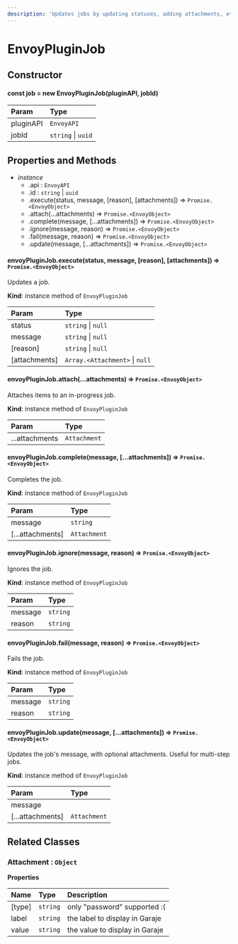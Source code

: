 ```yaml
---
description: 'Updates jobs by updating statuses, adding attachments, etc.'
---
```


# EnvoyPluginJob

## Constructor

#### const job = new EnvoyPluginJob\(pluginAPI, jobId\)

| Param | Type |
| :--- | :--- |
| pluginAPI | `EnvoyAPI` |
| jobId | `string` \| `uuid` |

## Properties and Methods

* _instance_
  * .api : `EnvoyAPI`
  * .id : `string` \| `uuid`
  * .execute\(status, message, \[reason\], \[attachments\]\) ⇒ `Promise.<EnvoyObject>`
  * .attach\(...attachments\) ⇒ `Promise.<EnvoyObject>`
  * .complete\(message, \[...attachments\]\) ⇒ `Promise.<EnvoyObject>`
  * .ignore\(message, reason\) ⇒ `Promise.<EnvoyObject>`
  * .fail\(message, reason\) ⇒ `Promise.<EnvoyObject>`
  * .update\(message, \[...attachments\]\) ⇒ `Promise.<EnvoyObject>` 

#### envoyPluginJob.execute\(status, message, \[reason\], \[attachments\]\) ⇒ `Promise.<EnvoyObject>`

Updates a job.

**Kind**: instance method of `EnvoyPluginJob`

| Param | Type |
| :--- | :--- |
| status | `string` \| `null` |
| message | `string` \| `null` |
| \[reason\] | `string` \| `null` |
| \[attachments\] | `Array.<Attachment>` \| `null` |

#### envoyPluginJob.attach\(...attachments\) ⇒ `Promise.<EnvoyObject>`

Attaches items to an in-progress job.

**Kind**: instance method of `EnvoyPluginJob`

| Param | Type |
| :--- | :--- |
| ...attachments | `Attachment` |

#### envoyPluginJob.complete\(message, \[...attachments\]\) ⇒ `Promise.<EnvoyObject>`

Completes the job.

**Kind**: instance method of `EnvoyPluginJob`

| Param | Type |
| :--- | :--- |
| message | `string` |
| \[...attachments\] | `Attachment` |

#### envoyPluginJob.ignore\(message, reason\) ⇒ `Promise.<EnvoyObject>`

Ignores the job.

**Kind**: instance method of `EnvoyPluginJob`

| Param | Type |
| :--- | :--- |
| message | `string` |
| reason | `string` |

#### envoyPluginJob.fail\(message, reason\) ⇒ `Promise.<EnvoyObject>`

Fails the job.

**Kind**: instance method of `EnvoyPluginJob`

| Param | Type |
| :--- | :--- |
| message | `string` |
| reason | `string` |

#### envoyPluginJob.update\(message, \[...attachments\]\) ⇒ `Promise.<EnvoyObject>`

Updates the job's message, with optional attachments. Useful for multi-step jobs.

**Kind**: instance method of `EnvoyPluginJob`

| Param | Type |
| :--- | :--- |
| message |  |
| \[...attachments\] | `Attachment` |

## Related Classes

### Attachment : `Object`

**Properties**

| Name | Type | Description |
| :--- | :--- | :--- |
| \[type\] | `string` | only "password" supported :\( |
| label | `string` | the label to display in Garaje |
| value | `string` | the value to display in Garaje |

